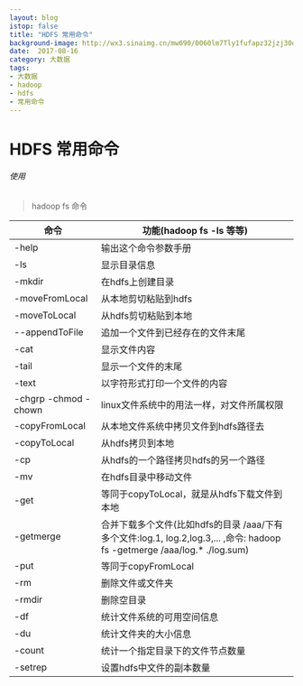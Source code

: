 ```yaml
---
layout: blog
istop: false
title: "HDFS 常用命令"
background-image: http://wx3.sinaimg.cn/mw690/0060lm7Tly1fufapz32jzj30dc08cq3e.jpg
date:  2017-08-16
category: 大数据
tags:
- 大数据
- hadoop
- hdfs
- 常用命令
---
```

HDFS 常用命令
===
###### 使用  
> hadoop fs 命令

命令 | 功能(hadoop fs -ls 等等)
---|---
-help | 输出这个命令参数手册
-ls  | 显示目录信息
-mkdir   | 在hdfs上创建目录
-moveFromLocal  | 从本地剪切粘贴到hdfs
-moveToLocal  | 从hdfs剪切粘贴到本地
--appendToFile  | 追加一个文件到已经存在的文件末尾
-cat | 显示文件内容
-tail   | 显示一个文件的末尾
-text | 以字符形式打印一个文件的内容
-chgrp -chmod -chown |linux文件系统中的用法一样，对文件所属权限
-copyFromLocal | 从本地文件系统中拷贝文件到hdfs路径去
-copyToLocal | 从hdfs拷贝到本地
-cp | 从hdfs的一个路径拷贝hdfs的另一个路径
-mv | 在hdfs目录中移动文件
-get | 等同于copyToLocal，就是从hdfs下载文件到本地
-getmerge | 合并下载多个文件(比如hdfs的目录 /aaa/下有多个文件:log.1, log.2,log.3,... ,命令: hadoop fs -getmerge /aaa/log.* ./log.sum)
-put | 等同于copyFromLocal
-rm | 删除文件或文件夹
-rmdir | 删除空目录
-df | 统计文件系统的可用空间信息
-du | 统计文件夹的大小信息
-count | 统计一个指定目录下的文件节点数量
-setrep | 设置hdfs中文件的副本数量
